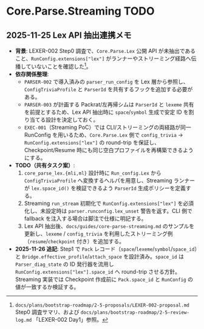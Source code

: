 # Core.Parse.Streaming TODO

## 2025-11-25 Lex API 抽出連携メモ
- **背景**: LEXER-002 Step0 調査で、`Core.Parse.Lex` 公開 API が未抽出であること、`RunConfig.extensions["lex"]` がランナーやストリーミング経路へ伝播していないことを確認した[^lexer-step0]。
- **依存関係整理**:
  - `PARSER-002` で導入済みの `parser_run_config` を Lex 層から参照し、`ConfigTriviaProfile` と `ParserId` を共有するフックを追加する必要がある。
  - `PARSER-003` が計画する Packrat/左再帰シムは `ParserId` と `lexeme` 共有を前提とするため、Lex API 抽出時に `space`/`symbol` 生成で安定 ID を割り当てる設計を決定しておく。
  - `EXEC-001`（Streaming PoC）では CLI/ストリーミングの両経路が同一 RunConfig を用いるため、`Core.Parse.Lex` 側で `config_trivia` → `RunConfig.extensions["lex"]` の round-trip を保証し、Checkpoint/Resume 時にも同じ空白プロファイルを再構築できるようにする。
- **TODO（共有タスク案）**:
  1. `core_parse_lex.{mli,ml}` 設計時に `Run_config.Lex` から `ConfigTriviaProfile` へ変換するヘルパを用意し、Streaming ランナーが `lex.space_id()` を検証できるよう `ParserId` 生成ポリシーを定義する。
  2. Streaming `run_stream` 初期化で `RunConfig.extensions["lex"]` を必須化し、未設定時は `parser.runconfig.lex_unset` 警告を返す。CLI 側で fallback を注入する場合は脚注で仕様に明記する。
  3. Lex API 抽出後、`docs/guides/core-parse-streaming.md` のサンプルを更新し、`lexeme` / `config_trivia` を利用したストリーミング例（`resume`/`checkpoint` 付き）を追加する。
- **2025-11-26 追記**: Step1 で `Pack` レコード（`space`/`lexeme`/`symbol`/`space_id`）と `Bridge.effective_profile`/`attach_space` を設計済み。`space_id` は `Parser_diag_state` の ID 発行器を流用し `RunConfig.extensions["lex"].space_id` へ round-trip させる方針。Streaming 実装では Checkpoint 作成前に `Pack.space_id` と `RunConfig` の値が一致するか検証する。

[^lexer-step0]: `docs/plans/bootstrap-roadmap/2-5-proposals/LEXER-002-proposal.md` Step0 調査サマリ、および `docs/plans/bootstrap-roadmap/2-5-review-log.md` 「LEXER-002 Day1」参照。
